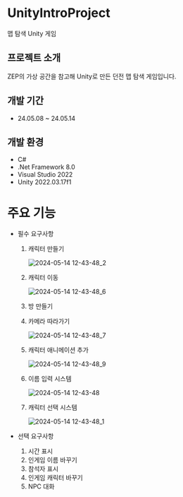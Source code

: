 # UnityIntroProject
 맵 탐색 Unity 게임
## 프로젝트 소개
 ZEP의 가상 공간을 참고해 Unity로 만든 던전 맵 탐색 게임입니다.
## 개발 기간
 * 24.05.08 ~ 24.05.14
## 개발 환경
 * C#
 * .Net Framework 8.0
 * Visual Studio 2022
 * Unity 2022.03.17f1
# 주요 기능
 * 필수 요구사항
   1. 캐릭터 만들기

       ![2024-05-14 12-43-48_2](https://github.com/jhj603/UnityIntroProject/assets/82034869/b7f2f1a7-a62f-4ff5-bcde-f8ada04fc6f3)

   2. 캐릭터 이동
  
      ![2024-05-14 12-43-48_6](https://github.com/jhj603/UnityIntroProject/assets/82034869/eac33d6a-8c4f-49b4-919e-f75067cc6f4b)

    3. 방 만들기
    4. 카메라 따라가기
       
       ![2024-05-14 12-43-48_7](https://github.com/jhj603/UnityIntroProject/assets/82034869/23f31d67-7a5e-44ab-bdd4-305ccf3d3223)

    5. 캐릭터 애니메이션 추가
       
       ![2024-05-14 12-43-48_9](https://github.com/jhj603/UnityIntroProject/assets/82034869/78fcc856-985f-4985-aef7-6edcc16fe387)

    6. 이름 입력 시스템
       
       ![2024-05-14 12-43-48](https://github.com/jhj603/UnityIntroProject/assets/82034869/f2fbbf03-7c20-4085-bb25-49fa4132f55b)

    7. 캐릭터 선택 시스템
  
       ![2024-05-14 12-43-48_1](https://github.com/jhj603/UnityIntroProject/assets/82034869/7376556d-63cd-43e7-abb2-b8b36879deb3)
       

  * 선택 요구사항
    1. 시간 표시
    2. 인게임 이름 바꾸기
    3. 참석자 표시
    4. 인게임 캐릭터 바꾸기
    5. NPC 대화
